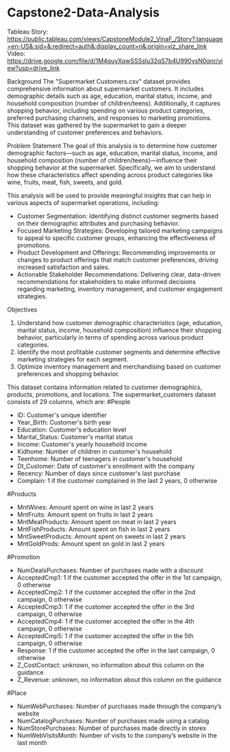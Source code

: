 # Capstone2-Data-Analysis
Tableau Story: https://public.tableau.com/views/CapstoneModule2_VinaF_/Story?:language=en-US&:sid=&:redirect=auth&:display_count=n&:origin=viz_share_link
Video: https://drive.google.com/file/d/1M4quyXqwSSSslu32qS7b4U990ysN0qnr/view?usp=drive_link

Background
The "Supermarket Customers.csv" dataset provides comprehensive information about supermarket customers. It includes demographic details such as age, education, marital status, income, and household composition (number of children/teens). Additionally, it captures shopping behavior, including spending on various product categories, preferred purchasing channels, and responses to marketing promotions. This dataset was gathered by the supermarket to gain a deeper understanding of customer preferences and behaviors.

Problem Statement
The goal of this analysis is to determine how customer demographic factors—such as age, education, marital status, income, and household composition (number of children/teens)—influence their shopping behavior at the supermarket. Specifically, we aim to understand how these characteristics affect spending across product categories like wine, fruits, meat, fish, sweets, and gold.

This analysis will be used to provide meaningful insights that can help in various aspects of supermarket operations, including:

* Customer Segmentation: Identifying distinct customer segments based on their demographic attributes and purchasing behavior.
* Focused Marketing Strategies: Developing tailored marketing campaigns to appeal to specific customer groups, enhancing the effectiveness of promotions.
* Product Development and Offerings: Recommending improvements or changes to product offerings that match customer preferences, driving increased satisfaction and sales.
* Actionable Stakeholder Recommendations: Delivering clear, data-driven recommendations for stakeholders to make informed decisions regarding marketing, inventory management, and customer engagement strategies.

Objectives
1. Understand how customer demographic characteristics (age, education, marital status, income, household composition) influence their shopping behavior, particularly in terms of spending across various product categories.
2. Identify the most profitable customer segments and determine effective marketing strategies for each segment.
3. Optimize inventory management and merchandising based on customer preferences and shopping behavior.


This dataset contains information related to customer demographics, products, promotions, and locations. The supermarket_customers dataset consists of 29 columns, which are: 
#People
* ID: Customer's unique identifier
* Year_Birth: Customer's birth year
* Education: Customer's education level
* Marital_Status: Customer's marital status
* Income: Customer's yearly household income
* Kidhome: Number of children in customer's household
* Teenhome: Number of teenagers in customer's household
* Dt_Customer: Date of customer's enrollment with the company
* Recency: Number of days since customer's last purchase
* Complain: 1 if the customer complained in the last 2 years, 0 otherwise

#Products
* MntWines: Amount spent on wine in last 2 years
* MntFruits: Amount spent on fruits in last 2 years
* MntMeatProducts: Amount spent on meat in last 2 years
* MntFishProducts: Amount spent on fish in last 2 years
* MntSweetProducts: Amount spent on sweets in last 2 years
* MntGoldProds: Amount spent on gold in last 2 years

#Promotion
* NumDealsPurchases: Number of purchases made with a discount
* AcceptedCmp1: 1 if the customer accepted the offer in the 1st campaign, 0 otherwise
* AcceptedCmp2: 1 if the customer accepted the offer in the 2nd campaign, 0 otherwise
* AcceptedCmp3: 1 if the customer accepted the offer in the 3rd campaign, 0 otherwise
* AcceptedCmp4: 1 if the customer accepted the offer in the 4th campaign, 0 otherwise
* AcceptedCmp5: 1 if the customer accepted the offer in the 5th campaign, 0 otherwise
* Response: 1 if the customer accepted the offer in the last campaign, 0 otherwise
* Z_CostContact: unknown, no information about this column on the guidance
* Z_Revenue: unknown, no information about this column on the guidance	

#Place
* NumWebPurchases: Number of purchases made through the company’s website
* NumCatalogPurchases: Number of purchases made using a catalog
* NumStorePurchases: Number of purchases made directly in stores
* NumWebVisitsMonth: Number of visits to the company’s website in the last month


